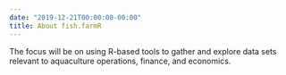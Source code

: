 ```yaml
---
date: "2019-12-21T00:00:00-00:00"
title: About fish.farmR
---
```


The focus will be on using R-based tools to gather and explore data sets relevant to aquaculture operations, finance, and economics.   
